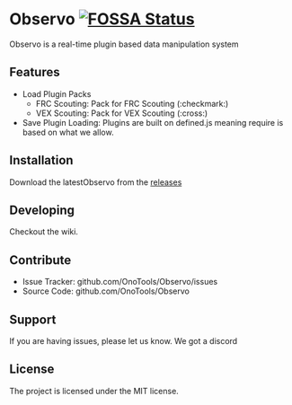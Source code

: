# Observo [![FOSSA Status](https://app.fossa.io/api/projects/git%2Bgithub.com%2FOnoTools%2FObservo.svg?type=shield)](https://app.fossa.io/projects/git%2Bgithub.com%2FOnoTools%2FObservo?ref=badge_shield)



Observo is a real-time plugin based data manipulation system

Features
--------

- Load Plugin Packs 
    - FRC Scouting: Pack for FRC Scouting (:checkmark:)
    - VEX Scouting: Pack for VEX Scouting (:cross:)
- Save Plugin Loading: Plugins are built on defined.js meaning require is based on what we allow. 

Installation
------------

Download the latestObservo from the [releases](/releases)

Developing
----------

Checkout the wiki.

Contribute
----------

- Issue Tracker: github.com/OnoTools/Observo/issues
- Source Code: github.com/OnoTools/Observo

Support
-------

If you are having issues, please let us know.
We got a discord

License
-------

The project is licensed under the MIT license.